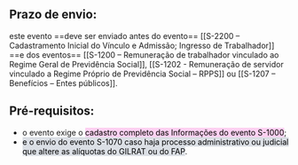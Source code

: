 ## Prazo de envio: 
este evento ==deve ser enviado antes do evento== [[S-2200 – Cadastramento Inicial do Vínculo e Admissão; Ingresso de Trabalhador]] ==e dos eventos== [[S-1200 – Remuneração de trabalhador vinculado ao Regime Geral de Previdência Social]], [[S-1202 - Remuneração de servidor vinculado a Regime Próprio de Previdência Social – RPPS]] ou [[S-1207 – Benefícios – Entes públicos]].
## Pré-requisitos: 
- o evento exige o <mark style="background: #FFB8EBA6;">cadastro completo das Informações do evento S-1000</mark>; 
- <mark style="background: #CACFD9A6;">e o envio do evento S-1070 caso haja processo administrativo ou judicial que altere as alíquotas do GILRAT ou do FAP</mark>.
